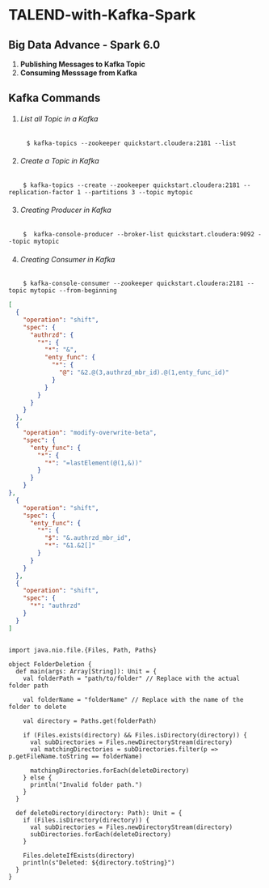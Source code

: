 # TALEND-with-Kafka-Spark

## Big Data Advance - Spark 6.0 ##

1. **Publishing Messages to Kafka Topic**
2. **Consuming Messsage from Kafka**


## Kafka Commands ##

1.  ###### List all Topic in a Kafka ######
```
	 $ kafka-topics --zookeeper quickstart.cloudera:2181 --list 
```
	
2. ###### Create a Topic in Kafka ######
```
	$ kafka-topics --create --zookeeper quickstart.cloudera:2181 --replication-factor 1 --partitions 3 --topic mytopic
```
3.  ###### Creating Producer in Kafka ######
```
	$  kafka-console-producer --broker-list quickstart.cloudera:9092 --topic mytopic
```
4. ###### Creating Consumer in Kafka ######
```
	$ kafka-console-consumer --zookeeper quickstart.cloudera:2181 --topic mytopic --from-beginning
```
```json
[
  {
    "operation": "shift",
    "spec": {
      "authrzd": {
        "*": {
          "*": "&",
          "enty_func": {
            "*": {
              "@": "&2.@(3,authrzd_mbr_id).@(1,enty_func_id)"
            }
          }
        }
      }
    }
  },
  {
    "operation": "modify-overwrite-beta",
    "spec": {
      "enty_func": {
        "*": {
          "*": "=lastElement(@(1,&))"
        }
      }
    }
},
  {
    "operation": "shift",
    "spec": {
      "enty_func": {
        "*": {
          "$": "&.authrzd_mbr_id",
          "*": "&1.&2[]"
        }
      }
    }
  },
  {
    "operation": "shift",
    "spec": {
      "*": "authrzd"
    }
  }
]

```

```

import java.nio.file.{Files, Path, Paths}

object FolderDeletion {
  def main(args: Array[String]): Unit = {
    val folderPath = "path/to/folder" // Replace with the actual folder path
    
    val folderName = "folderName" // Replace with the name of the folder to delete
    
    val directory = Paths.get(folderPath)
    
    if (Files.exists(directory) && Files.isDirectory(directory)) {
      val subDirectories = Files.newDirectoryStream(directory)
      val matchingDirectories = subDirectories.filter(p => p.getFileName.toString == folderName)
      
      matchingDirectories.forEach(deleteDirectory)
    } else {
      println("Invalid folder path.")
    }
  }
  
  def deleteDirectory(directory: Path): Unit = {
    if (Files.isDirectory(directory)) {
      val subDirectories = Files.newDirectoryStream(directory)
      subDirectories.forEach(deleteDirectory)
    }
    
    Files.deleteIfExists(directory)
    println(s"Deleted: ${directory.toString}")
  }
}

```
